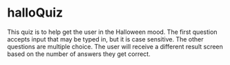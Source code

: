 # halloQuiz
This quiz is to help get the user in the Halloween mood. The first question accepts input that may be typed in, but it is case sensitive. The other questions are multiple choice. The user will receive a different result screen based on the number of answers they get correct. 
